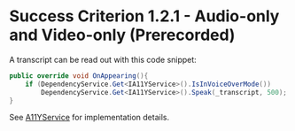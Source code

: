 # Success Criterion 1.2.1 - Audio-only and Video-only (Prerecorded)

A transcript can be read out with this code snippet:

```csharp
public override void OnAppearing(){
    if (DependencyService.Get<IA11YService>().IsInVoiceOverMode())
        DependencyService.Get<IA11YService>().Speak(_transcript, 500);
}
```

See [A11YService](./A11YService.md) for implementation details.
